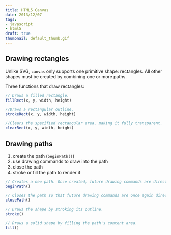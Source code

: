 ```yaml
---
title: HTML5 Canvas
date: 2013/12/07
tags:
- javascript
- html5
draft: true
thumbnail: default_thumb.gif
---
```


## Drawing rectangles

Unlike SVG, <code>canvas</code> only supports one primitive shape: rectangles. All other shapes must be created by combining one or more paths.

Three functions that draw rectangles:

```javascript
// Draws a filled rectangle.
fillRect(x, y, width, height)

//Draws a rectangular outline.
strokeRect(x, y, width, height)

//Clears the specified rectangular area, making it fully transparent.
clearRect(x, y, width, height)
```

## Drawing paths

1. create the path (<code>beginPath()</code>)
2. use drawing commands to draw into the path
3. close the path
4. stroke or fill the path to render it

```javascript
// Creates a new path. Once created, future drawing commands are directed into the path and used to build the path up.
beginPath()

// Closes the path so that future drawing commands are once again directed to the context.
closePath()

// Draws the shape by stroking its outline.
stroke()

// Draws a solid shape by filling the path's content area.
fill()
```
